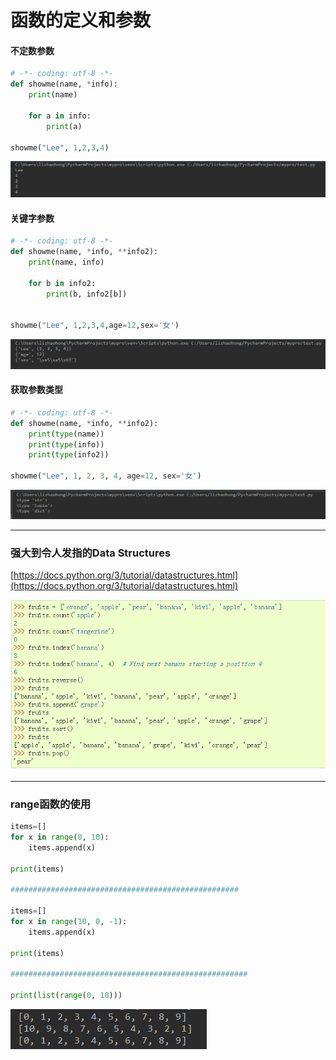 # 函数的定义和参数

#### 不定数参数

```py
# -*- coding: utf-8 -*-
def showme(name, *info):
    print(name)

    for a in info:
        print(a)

showme("Lee", 1,2,3,4)
```

![](/assets/231212import.png)

#### 关键字参数

```py
# -*- coding: utf-8 -*-
def showme(name, *info, **info2):
    print(name, info)

    for b in info2:
        print(b, info2[b])


showme("Lee", 1,2,3,4,age=12,sex='女')
```

![](/assets/211515123import.png)

#### 获取参数类型

```py
# -*- coding: utf-8 -*-
def showme(name, *info, **info2):
    print(type(name))
    print(type(info))
    print(type(info2))

showme("Lee", 1, 2, 3, 4, age=12, sex='女')
```

![](/assets/124112import.png)

---

### 强大到令人发指的Data Structures

[https://docs.python.org/3/tutorial/datastructures.html](https://docs.python.org/3/tutorial/datastructures.html)

![](/assets/15123123import.png)

---

### **range函数的使用**

```py
items=[]
for x in range(0, 10):
    items.append(x)

print(items)

###################################################

items=[]
for x in range(10, 0, -1):
    items.append(x)

print(items)

#####################################################

print(list(range(0, 10)))
```

![](/assets/134123123import.png)

